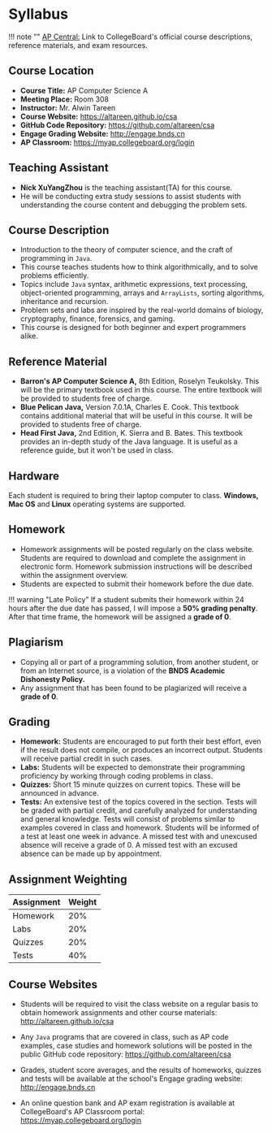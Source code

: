 # Syllabus

!!! note ""
    [AP Central:](https://apcentral.collegeboard.org/courses/ap-computer-science-a?course=ap-computer-science-a) Link to CollegeBoard's official course descriptions, reference materials, and exam resources.

## Course Location
+ **Course Title:** AP Computer Science A
+ **Meeting Place:** Room 308
+ **Instructor:** Mr. Alwin Tareen
+ **Course Website:** <https://altareen.github.io/csa>
+ **GitHub Code Repository:** <https://github.com/altareen/csa>
+ **Engage Grading Website:** <http://engage.bnds.cn>
+ **AP Classroom:** <https://myap.collegeboard.org/login>

## Teaching Assistant
+ **Nick XuYangZhou** is the teaching assistant(TA) for this course.
+ He will be conducting extra study sessions to assist students with understanding the
course content and debugging the problem sets.

## Course Description
+ Introduction to the theory of computer science, and the craft of programming in
`Java`.
+ This course teaches students how to think algorithmically, and to solve
problems efficiently.
+ Topics include `Java` syntax, arithmetic expressions, text
processing, object-oriented programming, arrays and `ArrayLists`, sorting algorithms,
inheritance and recursion.
+ Problem sets and labs are inspired by the real-world domains of biology,
cryptography, finance, forensics, and gaming.
+ This course is designed for both beginner and expert programmers alike.

## Reference Material
+ **Barron's AP Computer Science A,** 8th Edition, Roselyn Teukolsky.
This will be the primary textbook used in this course.
The entire textbook will be provided to students free of charge.
+ **Blue Pelican Java,** Version 7.0.1A, Charles E. Cook.
This textbook contains additional material that will be useful in this course.
It will be provided to students free of charge.
+ **Head First Java,** 2nd Edition, K. Sierra and B. Bates.
This textbook provides an in-depth study of the Java language.
It is useful as a reference guide, but it won't be used in class.

## Hardware
Each student is required to bring their laptop computer to class.
**Windows,** **Mac OS** and **Linux** operating systems are supported.

## Homework
+ Homework assignments will be posted regularly on the class website.
Students are required to download and
complete the assignment in electronic form.
Homework submission instructions will be described within the
assignment overview.
+ Students are expected to submit their homework before the due date.

!!! warning "Late Policy"
    If a student submits their homework within
    24 hours after the due date has passed, I will impose a **50% grading penalty**.
    After that time frame, the homework will be assigned a **grade of 0**. 

## Plagiarism
+ Copying all or part of a programming solution, from another student,
or from an Internet source, is a violation of the **BNDS Academic Dishonesty Policy.**
+ Any assignment that has been found to be plagiarized will receive a
**grade of 0**.

## Grading
+ **Homework:** Students are encouraged to put forth their best
effort, even if the result does not compile, or produces an incorrect
output. Students will receive partial credit in such cases.
+ **Labs:** Students will be expected to demonstrate their
programming proficiency by working through coding problems in class.
+ **Quizzes:** Short 15 minute quizzes on current topics.
These will be announced in advance.
+ **Tests:** An extensive test of the topics covered in the
section. Tests will be graded with partial credit, and carefully
analyzed for understanding and general knowledge. Tests will consist
of problems similar to examples covered in class and homework.
Students will be informed of a test at least one week in advance.
A missed test with and unexcused absence will receive a grade of 0.
A missed test with an excused absence can be made up by appointment.

## Assignment Weighting

Assignment | Weight
---------- | ------
Homework   | 20%
Labs       | 20%
Quizzes    | 20%
Tests      | 40%

## Course Websites
+ Students will be required to visit the class website
on a regular basis to obtain
homework assignments and other course materials:
<http://altareen.github.io/csa>

+ Any `Java` programs that are covered in class, such as AP code examples,
case studies and homework solutions will be posted in the public GitHub
code repository:
<https://github.com/altareen/csa>

+ Grades, student score averages, and the results of homeworks,
quizzes and tests will be available at the school's Engage grading website:
<http://engage.bnds.cn>

+ An online question bank and AP exam registration is available at CollegeBoard's
AP Classroom portal: <https://myap.collegeboard.org/login>

